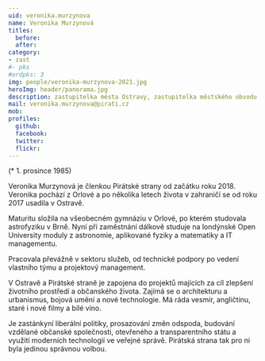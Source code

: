 ```yaml
---
uid: veronika.murzynova
name: Veronika Murzynová
titles:
  before:
  after:
category:
- zast
#- pks
#ordpks: 3
img: people/veronika-murzynova-2021.jpg
heroImg: header/panorama.jpg
description: zastupitelka města Ostravy, zastupitelka městského obvodu Poruba
mail: veronika.murzynova@pirati.cz
mob:			  
profiles:
  github:       
  facebook:     
  twitter: 		  
  flickr:
---
```


(* 1. prosince 1985)

Veronika Murzynová je členkou Pirátské strany od začátku roku 2018. Veronika pochází z Orlové a po několika letech života v zahraničí se od roku 2017 usadila v Ostravě.

Maturitu složila na všeobecném gymnáziu v Orlové, po kterém studovala astrofyziku v Brně. Nyní při zaměstnání dálkově studuje na londýnské Open University moduly z astronomie, aplikované fyziky a matematiky a IT managementu.

Pracovala převážně v sektoru služeb, od technické podpory po vedení vlastního týmu a projektový management.

V Ostravě a Pirátské straně je zapojena do projektů majících za cíl zlepšení životního prostředí a občanského života. Zajímá se o architekturu a urbanismus, bojová umění a nové technologie. Má ráda vesmír, angličtinu, staré i nové filmy a bílé víno.

Je zastánkyní liberální politiky, prosazování změn odspoda, budování vzdělané občanské společnosti, otevřeného a transparentního státu a využití moderních technologií ve veřejné správě. Pirátská strana tak pro ni byla jedinou správnou volbou.

